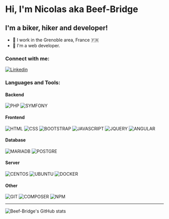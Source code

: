# Hi, I'm Nicolas aka Beef-Bridge

## I'm a biker, hiker and developer!

- :round_pushpin: I work in the Grenoble area, France :fr:
- :office: I'm a web developer.

### Connect with me:

[![Linkedin](https://img.shields.io/badge/linkedin-0a66c2.svg?style=for-the-badge&logo=linkedin&logoColor=white&logoWidth=20)](https://www.linkedin.com/in/parisnicolas/)

### Languages and Tools:
#### Backend
![PHP](https://img.shields.io/badge/php-AE508D.svg?style=for-the-badge&logo=php&logoColor=white&logoWidth=20)
![SYMFONY](https://img.shields.io/badge/symfony-000000.svg?style=for-the-badge&logo=symfony&logoColor=white&logoWidth=20)

#### Frontend
![HTML](https://img.shields.io/badge/html5-E34F26.svg?style=for-the-badge&logo=html5&logoColor=white&logoWidth=20)
![CSS](https://img.shields.io/badge/css3-1572B6.svg?style=for-the-badge&logo=css3&logoColor=white&logoWidth=20)
![BOOTSTRAP](https://img.shields.io/badge/bootstrap-563D7C.svg?style=for-the-badge&logo=bootstrap&logoColor=white&logoWidth=20)
![JAVASCRIPT](https://img.shields.io/badge/javascript-323330.svg?style=for-the-badge&logo=javascript&logoColor=white&logoWidth=20)
![JQUERY](https://img.shields.io/badge/jquery-0769AD.svg?style=for-the-badge&logo=jquery&logoColor=white&logoWidth=20)
![ANGULAR](https://img.shields.io/badge/angular-CB3837.svg?style=for-the-badge&logo=angular&logoColor=white&logoWidth=20)

#### Database
![MARIADB](https://img.shields.io/badge/mariadb-4e629a.svg?style=for-the-badge&logo=mariadb&logoColor=white&logoWidth=20)
![POSTGRE](https://img.shields.io/badge/postgresql-336791.svg?style=for-the-badge&logo=postgresql&logoColor=white&logoWidth=20)

#### Server
![CENTOS](https://img.shields.io/badge/centos-020008.svg?style=for-the-badge&logo=centos&logoColor=white&logoWidth=20)
![UBUNTU](https://img.shields.io/badge/ubuntu-e95420.svg?style=for-the-badge&logo=ubuntu&logoColor=white&logoWidth=20)
![DOCKER](https://img.shields.io/badge/docker-2496ed.svg?style=for-the-badge&logo=docker&logoColor=white&logoWidth=20)

#### Other
![GIT](https://img.shields.io/badge/git-F05032.svg?style=for-the-badge&logo=git&logoColor=white&logoWidth=20)
![COMPOSER](https://img.shields.io/badge/composer-000000.svg?style=for-the-badge&logo=composer&logoColor=white&logoWidth=20)
![NPM](https://img.shields.io/badge/npm-CB3837.svg?style=for-the-badge&logo=npm&logoColor=white&logoWidth=20)

---

![Beef-Bridge's GitHub stats](https://github-readme-stats.vercel.app/api?username=beef-bridge&show_icons=true&hide=contribs,prs&theme=default)
